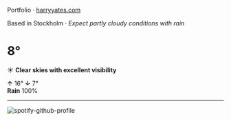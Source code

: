 Portfolio · [harryyates.com](https://harryyates.com)

<!-- WEATHER_START -->
Based in Stockholm · *Expect partly cloudy conditions with rain*

# 8°
☀️ **Clear skies with excellent visibility**

**↑** 16° **↓** 7°  
**Rain** 100%

---
<!-- WEATHER_END -->

<p align="left">
  <a>
    <img src="https://spotify-github-profile.kittinanx.com/api/view?uid=bigbello&cover_image=true&theme=natemoo-re&show_offline=true&background_color=121212&interchange=false&bar_color=53b14f&bar_color_cover=false" alt="spotify-github-profile">
  </a>
</p>